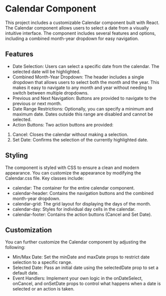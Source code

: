 # Calendar Component
This project includes a customizable Calendar component built with React. The Calendar component allows users to select a date from a visually intuitive interface. The component includes several features and options, including a combined month-year dropdown for easy navigation.

## Features
- Date Selection: Users can select a specific date from the calendar. The selected date will be highlighted.
- Combined Month-Year Dropdown: The header includes a single dropdown that allows users to select both the month and the year. This makes it easy to navigate to any month and year without needing to switch between multiple dropdowns.
- Previous and Next Navigation: Buttons are provided to navigate to the previous or next month.
- Date Range Restrictions: Optionally, you can specify a minimum and maximum date. Dates outside this range are disabled and cannot be selected.
- Action Buttons: Two action buttons are provided:
1. Cancel: Closes the calendar without making a selection.
2. Set Date: Confirms the selection of the currently highlighted date.

## Styling
The component is styled with CSS to ensure a clean and modern appearance. You can customize the appearance by modifying the Calendar.css file. Key classes include:

- calendar: The container for the entire calendar component.
- calendar-header: Contains the navigation buttons and the combined month-year dropdown.
- calendar-grid: The grid layout for displaying the days of the month.
- calendar-day: Styles for individual day cells in the calendar.
- calendar-footer: Contains the action buttons (Cancel and Set Date).

## Customization
You can further customize the Calendar component by adjusting the following:

- Min/Max Date: Set the minDate and maxDate props to restrict date selection to a specific range.
- Selected Date: Pass an initial date using the selectedDate prop to set a default date.
- Event Handlers: Implement your own logic in the onDateSelect, onCancel, and onSetDate props to control what happens when a date is selected or an action is taken.
